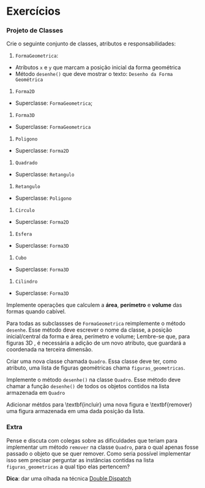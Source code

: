 # Exercícios


### Projeto de Classes 

Crie o seguinte conjunto de classes, atributos e responsabilidades:

1. `FormaGeometrica`:
  * Atributos `x` e `y` que marcam a posição inicial da forma geométrica
  * Método `desenhe()` que deve mostrar o texto: `Desenho da Forma Geométrica`


1. `Forma2D`
  * Superclasse: `FormaGeometrica`;

1. `Forma3D`
  * Superclasse: `FormaGeometrica`

1. `Poligono`
  * Superclasse: `Forma2D`

1. `Quadrado`
  * Superclasse: `Retangulo`

1. `Retangulo`
  * Superclasse: `Poligono`

1. `Circulo`
  * Superclasse: `Forma2D`

1. `Esfera`
  * Superclasse: `Forma3D`

1. `Cubo`
  * Superclasse: `Forma3D`

1. `Cilindro`
  * Superclasse: `Forma3D`


Implemente operações que calculem a **área**, **perímetro** e **volume** das
formas quando cabível.

Para todas as subclassses de `FormaGeometrica` reimplemente o método `desenhe`.
Esse método deve escrever o nome da classe, a posição inicial/central da
forma e área, perímetro e volume; Lembre-se que, para figuras 3D , é necessária
a adição de um novo atributo, que guardará a coordenada na terceira dimensão.


Criar uma nova classe chamada `Quadro`. Essa classe deve ter, como atributo,
uma lista de figuras geométricas chama `figuras_geometricas`. 

Implemente o método `desenhe()` na classe `Quadro`. Esse método deve chamar a
função `desenhe()` de todos os objetos contidos na lista armazenada em `Quadro`

Adicionar métdos para \textbf{incluir} uma nova figura e \textbf{remover} uma
figura armazenada em uma dada posição da lista. 

### Extra

Pense e discuta com colegas sobre as dificuldades que teriam para implementar
um método `remover` na classe `Quadro`, para o qual apenas fosse passado o
objeto que se quer remover. Como seria possível implementar isso sem precisar
perguntar as instâncias contidas na lista `figuras_geometricas` a qual tipo
elas pertencem? 

**Dica**: dar uma olhada na técnica [Double
Dispatch](https://en.wikipedia.org/wiki/Double_dispatch)


